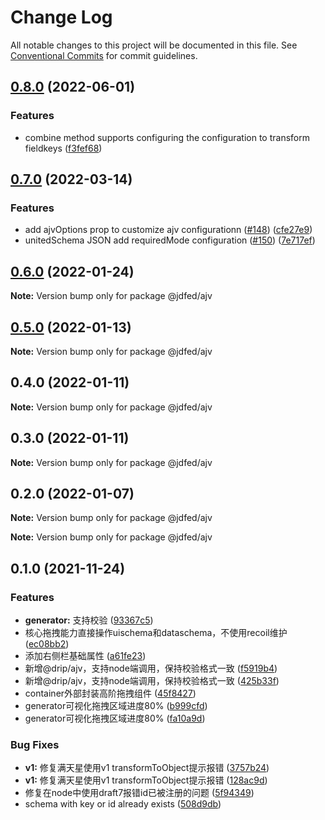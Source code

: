 # Change Log

All notable changes to this project will be documented in this file.
See [Conventional Commits](https://conventionalcommits.org) for commit guidelines.

## [0.8.0](https://github.com/jdfed/drip-form/compare/v0.7.0...v0.8.0) (2022-06-01)


### Features

* combine method supports configuring the  configuration to transform fieldkeys ([f3fef68](https://github.com/jdfed/drip-form/commit/f3fef681cccc7f5b900e65fa796e995090d316b2))



## [0.7.0](https://github.com/jdfed/drip-form/compare/v0.6.0...v0.7.0) (2022-03-14)


### Features

* add ajvOptions prop to customize ajv configurationn ([#148](https://github.com/jdfed/drip-form/issues/148)) ([cfe27e9](https://github.com/jdfed/drip-form/commit/cfe27e9f9a1be5a183e4810200020caba77f7c3a))
* unitedSchema JSON add requiredMode configuration ([#150](https://github.com/jdfed/drip-form/issues/150)) ([7e717ef](https://github.com/jdfed/drip-form/commit/7e717ef9431228809fd5f2d3908a274f181225ec))



## [0.6.0](https://github.com/jdfed/drip-form/compare/v0.5.0...v0.6.0) (2022-01-24)

**Note:** Version bump only for package @jdfed/ajv





## [0.5.0](https://github.com/jdfed/drip-form/compare/v0.4.0...v0.5.0) (2022-01-13)

**Note:** Version bump only for package @jdfed/ajv





## 0.4.0 (2022-01-11)

**Note:** Version bump only for package @jdfed/ajv





## 0.3.0 (2022-01-11)

**Note:** Version bump only for package @jdfed/ajv





## 0.2.0 (2022-01-07)

**Note:** Version bump only for package @jdfed/ajv







**Note:** Version bump only for package @jdfed/ajv





## 0.1.0 (2021-11-24)


### Features

* **generator:** 支持校验 ([93367c5](https://github.com/jdfed/drip-form/commit/93367c5d965007638b51653459f1faeff9d637c5))
* 核心拖拽能力直接操作uischema和dataschema，不使用recoil维护 ([ec08bb2](https://github.com/jdfed/drip-form/commit/ec08bb22da89084b19d1e621c7a241c169abdb04))
* 添加右侧栏基础属性 ([a61fe23](https://github.com/jdfed/drip-form/commit/a61fe23a3b3a2b02ce5f46d6448a374cbabab723))
* 新增@drip/ajv，支持node端调用，保持校验格式一致 ([f5919b4](https://github.com/jdfed/drip-form/commit/f5919b47dfa55d39b4b31176b7cf788f9e63c523))
* 新增@drip/ajv，支持node端调用，保持校验格式一致 ([425b33f](https://github.com/jdfed/drip-form/commit/425b33f517460728919806e3da60fd0f5045ae14))
* container外部封装高阶拖拽组件 ([45f8427](https://github.com/jdfed/drip-form/commit/45f842764601aaa44b267a39f3530827be11c0a3))
* generator可视化拖拽区域进度80% ([b999cfd](https://github.com/jdfed/drip-form/commit/b999cfde748d98ee6cac457636893a7a7f74ee02))
* generator可视化拖拽区域进度80% ([fa10a9d](https://github.com/jdfed/drip-form/commit/fa10a9dfc050b56b2e30b4169e3715912c7df0fa))


### Bug Fixes

* **v1:** 修复满天星使用v1 transformToObject提示报错 ([3757b24](https://github.com/jdfed/drip-form/commit/3757b24d7214498777f89922a34ae6417e65877b))
* **v1:** 修复满天星使用v1 transformToObject提示报错 ([128ac9d](https://github.com/jdfed/drip-form/commit/128ac9d2078498bed152dfc6b9ff6e9b839670ba))
* 修复在node中使用draft7报错id已被注册的问题 ([5f94349](https://github.com/jdfed/drip-form/commit/5f94349d0d1e528c3d583895f19369a9810d75df))
* schema with key or id  already exists ([508d9db](https://github.com/jdfed/drip-form/commit/508d9db0a558ac82b8211be56bb0cd3d78a3f6d6))
